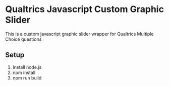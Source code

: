 # Qualtrics Javascript Custom Graphic Slider

This is a custom javascript graphic slider wrapper for Qualtrics Multiple Choice questions

## Setup

1. Install node.js
2. npm install
3. npm run build

